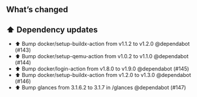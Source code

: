 ## What’s changed

## ⬆️ Dependency updates

- ⬆️ Bump docker/setup-buildx-action from v1.1.2 to v1.2.0 @dependabot (#143)
- ⬆️ Bump docker/setup-qemu-action from v1.0.2 to v1.1.0 @dependabot (#144)
- ⬆️ Bump docker/login-action from v1.8.0 to v1.9.0 @dependabot (#145)
- ⬆️ Bump docker/setup-buildx-action from v1.2.0 to v1.3.0 @dependabot (#146)
- ⬆️ Bump glances from 3.1.6.2 to 3.1.7 in /glances @dependabot (#147)
